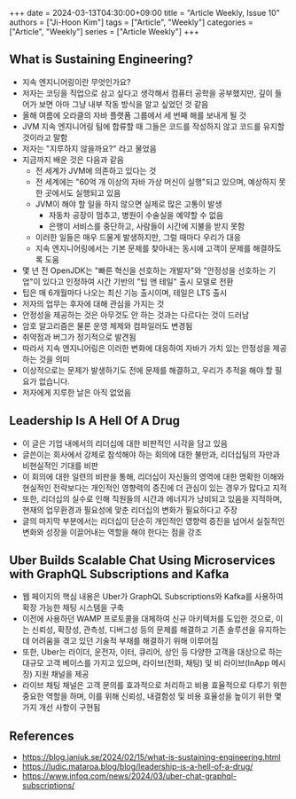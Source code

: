+++ 
date = 2024-03-13T04:30:00+09:00
title = "Article Weekly, Issue 10"
authors = ["Ji-Hoon Kim"]
tags = ["Article", "Weekly"]
categories = ["Article", "Weekly"]
series = ["Article Weekly"]
+++

## What is Sustaining Engineering?

- 지속 엔지니어링이란 무엇인가요?
- 저자는 코딩을 직업으로 삼고 싶다고 생각해서 컴퓨터 공학을 공부했지만, 깊이 들어가 보면 아마 그냥 내부 작동 방식을 알고 싶었던 것 같음
- 올해 여름에 오라클의 자바 플랫폼 그룹에서 세 번째 해를 보내게 될 것
- JVM 지속 엔지니어링 팀에 합류할 때 그들은 코드를 작성하지 않고 코드를 유지할 것이라고 말함
- 저자는 "지루하지 않을까요?" 라고 물었음
- 지금까지 배운 것은 다음과 같음
  - 전 세계가 JVM에 의존하고 있다는 것
  - 전 세계에는 "60억 개 이상의 자바 가상 머신이 실행"되고 있으며, 예상하지 못한 곳에서도 실행되고 있음
  - JVM이 해야 할 일을 하지 않으면 실제로 많은 고통이 발생
    - 자동차 공장이 멈추고, 병원이 수술실을 예약할 수 없음
    - 은행이 서비스를 중단하고, 사람들이 시간에 지불을 받지 못함
  - 이러한 일들은 매우 드물게 발생하지만, 그럴 때마다 우리가 대응
  - 지속 엔지니어링에서는 기본 문제를 찾아내는 동시에 고객이 문제를 해결하도록 도움
- 몇 년 전 OpenJDK는 "빠른 혁신을 선호하는 개발자"와 "안정성을 선호하는 기업"이 있다고 인정하여 시간 기반의 "팁 앤 테일" 출시 모델로 전환
- 팁은 매 6개월마다 나오는 최신 기능 출시이며, 테일은 LTS 출시
- 저자의 업무는 후자에 대해 관심을 가지는 것
- 안정성을 제공하는 것은 아무것도 안 하는 것과는 다르다는 것이 드러남
- 암호 알고리즘은 물론 운영 체제와 컴파일러도 변경됨
- 취약점과 버그가 정기적으로 발견됨
- 따라서 지속 엔지니어링은 이러한 변화에 대응하여 자바가 가치 있는 안정성을 제공하는 것을 의미
- 이상적으로는 문제가 발생하기도 전에 문제를 해결하고, 우리가 추적을 해야 할 필요가 없습니다.
- 저자에게 지루한 날은 아직 없었음

## Leadership Is A Hell Of A Drug

- 이 글은 기업 내에서의 리더십에 대한 비판적인 시각을 담고 있음
- 글쓴이는 회사에서 강제로 참석해야 하는 회의에 대한 불만과, 리더십팀의 자만과 비현실적인 기대를 비판
- 이 회의에 대한 일련의 비판을 통해, 리더십이 자신들의 영역에 대한 명확한 이해와 현실적인 전략보다는 개인적인 영향력의 증진에 더 관심이 있는 경우가 많다고 지적
- 또한, 리더십의 실수로 인해 직원들의 시간과 에너지가 낭비되고 있음을 지적하며, 현재의 업무환경과 필요성에 맞춘 리더십의 변화가 필요하다고 주장
- 글의 마지막 부분에서는 리더십이 단순히 개인적인 영향력 증진을 넘어서 실질적인 변화와 성장을 이끌어내는 역할을 해야 한다는 점을 강조

## Uber Builds Scalable Chat Using Microservices with GraphQL Subscriptions and Kafka

- 웹 페이지의 핵심 내용은 Uber가 GraphQL Subscriptions와 Kafka를 사용하여 확장 가능한 채팅 시스템을 구축
- 이전에 사용하던 WAMP 프로토콜을 대체하여 신규 아키텍처를 도입한 것으로, 이는 신뢰성, 확장성, 관측성, 디버그성 등의 문제를 해결하고 기존 솔루션을 유지하는 데 어려움을 겪고 있던 기술적 부채를 해결하기 위해 이루어짐
- 또한, Uber는 라이더, 운전자, 이터, 큐리어, 상인 등 다양한 고객을 대상으로 하는 대규모 고객 베이스를 가지고 있으며, 라이브(전화, 채팅) 및 비 라이브(InApp 메시징) 지원 채널을 제공
- 라이브 채팅 채널은 고객 문의를 효과적으로 처리하고 비용 효율적으로 다루기 위한 중요한 역할을 하며, 이를 위해 신뢰성, 내결함성 및 비용 효율성을 높이기 위한 몇 가지 개선 사항이 구현됨

## References

- https://blog.janiuk.se/2024/02/15/what-is-sustaining-engineering.html
- https://ludic.mataroa.blog/blog/leadership-is-a-hell-of-a-drug/
- https://www.infoq.com/news/2024/03/uber-chat-graphql-subscriptions/
